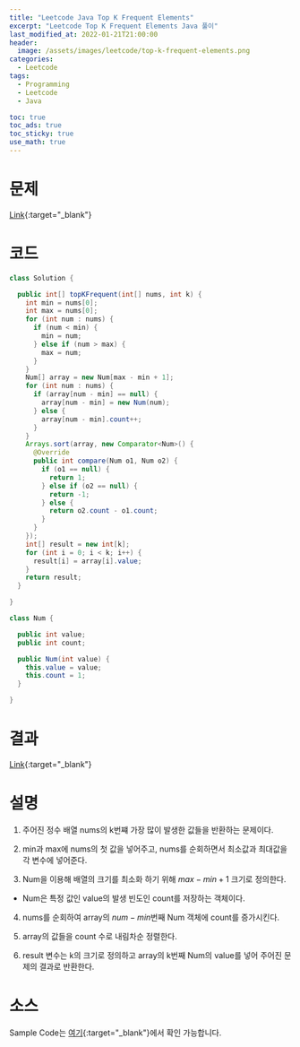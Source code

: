 ```yaml
---
title: "Leetcode Java Top K Frequent Elements"
excerpt: "Leetcode Top K Frequent Elements Java 풀이"
last_modified_at: 2022-01-21T21:00:00
header:
  image: /assets/images/leetcode/top-k-frequent-elements.png
categories:
  - Leetcode
tags:
  - Programming
  - Leetcode
  - Java

toc: true
toc_ads: true
toc_sticky: true
use_math: true
---
```

# 문제
[Link](https://leetcode.com/problems/top-k-frequent-elements/){:target="_blank"}

# 코드
```java
class Solution {

  public int[] topKFrequent(int[] nums, int k) {
    int min = nums[0];
    int max = nums[0];
    for (int num : nums) {
      if (num < min) {
        min = num;
      } else if (num > max) {
        max = num;
      }
    }
    Num[] array = new Num[max - min + 1];
    for (int num : nums) {
      if (array[num - min] == null) {
        array[num - min] = new Num(num);
      } else {
        array[num - min].count++;
      }
    }
    Arrays.sort(array, new Comparator<Num>() {
      @Override
      public int compare(Num o1, Num o2) {
        if (o1 == null) {
          return 1;
        } else if (o2 == null) {
          return -1;
        } else {
          return o2.count - o1.count;
        }
      }
    });
    int[] result = new int[k];
    for (int i = 0; i < k; i++) {
      result[i] = array[i].value;
    }
    return result;
  }

}

class Num {

  public int value;
  public int count;

  public Num(int value) {
    this.value = value;
    this.count = 1;
  }

}
```

# 결과
[Link](https://leetcode.com/submissions/detail/624595612/){:target="_blank"}

# 설명
1. 주어진 정수 배열 nums의 k번쨰 가장 많이 발생한 값들을 반환하는 문제이다.

2. min과 max에 nums의 첫 값을 넣어주고, nums를 순회하면서 최소값과 최대값을 각 변수에 넣어준다.

3. Num을 이용해 배열의 크기를 최소화 하기 위해 $max - min + 1$ 크기로 정의한다.
- Num은 특정 값인 value의 발생 빈도인 count를 저장하는 객체이다.

4. nums를 순회하여 array의 $num - min$번째 Num 객체에 count를 증가시킨다.

5. array의 값들을 count 수로 내림차순 정렬한다.

6. result 변수는 k의 크기로 정의하고 array의 k번째 Num의 value를 넣어 주어진 문제의 결과로 반환한다.

# 소스
Sample Code는 [여기](https://github.com/GracefulSoul/leetcode/blob/master/src/main/java/gracefulsoul/problems/TopKFrequentElements.java){:target="_blank"}에서 확인 가능합니다.